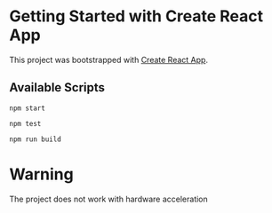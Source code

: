 # Getting Started with Create React App

This project was bootstrapped with [Create React App](https://github.com/facebook/create-react-app).

## Available Scripts

`npm start`

`npm test`

`npm run build`

# Warning 

The project does not work with hardware acceleration